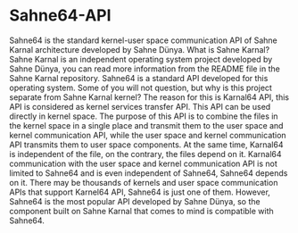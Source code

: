 # Sahne64-API
Sahne64 is the standard kernel-user space communication API of Sahne Karnal architecture developed by Sahne Dünya. What is Sahne Karnal? Sahne Karnal is an independent operating system project developed by Sahne Dünya, you can read more information from the README file in the Sahne Karnal repository. Sahne64 is a standard API developed for this operating system. Some of you will not question, but why is this project separate from Sahne Karnal kernel? The reason for this is Karnal64 API, this API is considered as kernel services transfer API. This API can be used directly in kernel space. The purpose of this API is to combine the files in the kernel space in a single place and transmit them to the user space and kernel communication API, while the user space and kernel communication API transmits them to user space components. At the same time, Karnal64 is independent of the file, on the contrary, the files depend on it. Karnal64 communication with the user space and kernel communication API is not limited to Sahne64 and is even independent of Sahne64, Sahne64 depends on it. There may be thousands of kernels and user space communication APIs that support Karnel64 API, Sahne64 is just one of them. However, Sahne64 is the most popular API developed by Sahne Dünya, so the component built on Sahne Karnal that comes to mind is compatible with Sahne64.
